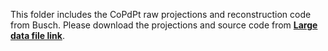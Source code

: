 This folder includes the CoPdPt raw projections and reconstruction code from Busch.
Please download the projections and source code from **[Large data file link](https://github.com/AET-pAET/Supplementary-Data-Codes/releases/tag/v1)**.
